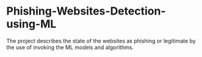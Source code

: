 # Phishing-Websites-Detection-using-ML
The project describes the state of the websites as phishing or legitimate by the use of invoking the ML models and algorithms.
